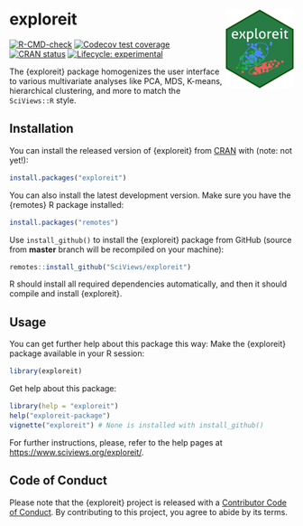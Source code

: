 # exploreit <a href='https://www.sciviews.org/exploreit'><img src="man/figures/logo.png" align="right" height="139"/></a>

<!-- badges: start -->

[![R-CMD-check](https://github.com/SciViews/exploreit/workflows/R-CMD-check/badge.svg)](https://github.com/SciViews/exploreit/actions) [![Codecov test coverage](https://codecov.io/gh/SciViews/exploreit/branch/master/graph/badge.svg)](https://codecov.io/gh/SciViews/exploreit?branch=master) [![CRAN status](https://www.r-pkg.org/badges/version/exploreit)](https://CRAN.R-project.org/package=exploreit) [![Lifecycle: experimental](https://img.shields.io/badge/lifecycle-experimental-orange.svg)](https://lifecycle.r-lib.org/articles/stages.html#experimental)

<!-- badges: end -->

The {exploreit} package homogenizes the user interface to various multivariate analyses like PCA, MDS, K-means, hierarchical clustering, and more to match the `SciViews::R` style.

## Installation

You can install the released version of {exploreit} from [CRAN](https://CRAN.R-project.org) with (note: not yet!):

``` r
install.packages("exploreit")
```

You can also install the latest development version. Make sure you have the {remotes} R package installed:

``` r
install.packages("remotes")
```

Use `install_github()` to install the {exploreit} package from GitHub (source from **master** branch will be recompiled on your machine):

``` r
remotes::install_github("SciViews/exploreit")
```

R should install all required dependencies automatically, and then it should compile and install {exploreit}.

## Usage

You can get further help about this package this way: Make the {exploreit} package available in your R session:

``` r
library(exploreit)
```

Get help about this package:

``` r
library(help = "exploreit")
help("exploreit-package")
vignette("exploreit") # None is installed with install_github()
```

For further instructions, please, refer to the help pages at <https://www.sciviews.org/exploreit/>.

## Code of Conduct

Please note that the {exploreit} project is released with a [Contributor Code of Conduct](https://contributor-covenant.org/version/2/0/CODE_OF_CONDUCT.html). By contributing to this project, you agree to abide by its terms.
